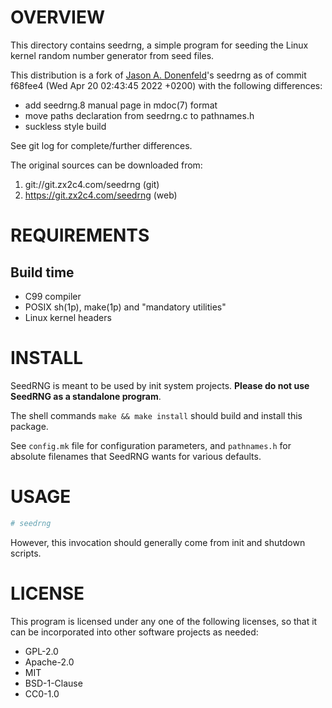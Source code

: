 OVERVIEW
========

This directory contains seedrng, a simple program for seeding the Linux kernel
random number generator from seed files.

This distribution is a fork of [Jason A. Donenfeld][1]'s seedrng as of commit
f68fee4 (Wed Apr 20 02:43:45 2022 +0200) with the following differences:
  * add seedrng.8 manual page in mdoc(7) format
  * move paths declaration from seedrng.c to pathnames.h
  * suckless style build

[1]: mailto:Jason@zx2c4.com

See git log for complete/further differences.

The original sources can be downloaded from:
  1. git://git.zx2c4.com/seedrng    (git)
  2. https://git.zx2c4.com/seedrng  (web)


REQUIREMENTS
============

Build time
----------
  * C99 compiler
  * POSIX sh(1p), make(1p) and "mandatory utilities"
  * Linux kernel headers


INSTALL
=======

SeedRNG is meant to be used by init system projects.
**Please do not use SeedRNG as a standalone program**.

The shell commands `make && make install` should build and install this
package.

See `config.mk` file for configuration parameters, and `pathnames.h` for
absolute filenames that SeedRNG wants for various defaults.


USAGE
=====

```sh
# seedrng
```

However, this invocation should generally come from init and shutdown scripts.


LICENSE
=======

This program is licensed under any one of the following licenses, so that it
can be incorporated into other software projects as needed:
  * GPL-2.0
  * Apache-2.0
  * MIT
  * BSD-1-Clause
  * CC0-1.0
